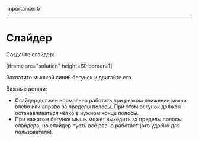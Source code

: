importance: 5

---

# Слайдер

Создайте слайдер:

[iframe src="solution" height=60 border=1]

Захватите мышкой синий бегунок и двигайте его. 

Важные детали:

- Слайдер должен нормально работать при резком движении мыши влево или вправо за пределы полосы. При этом бегунок должен останавливаться чётко в нужном конце полосы.
- При нажатом бегунке мышь может выходить за пределы полосы слайдера, но слайдер пусть всё равно работает (это удобно для пользователя).
